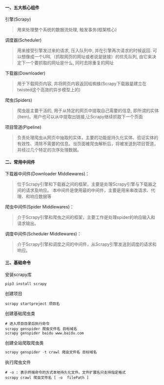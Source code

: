 #### 一、五大核心组件
引擎(Scrapy)
> 用来处理整个系统的数据流处理, 触发事务(框架核心)

调度器(Scheduler)
> 用来接受引擎发过来的请求, 压入队列中, 并在引擎再次请求的时候返回. 可以想像成一个URL（抓取网页的网址或者说是链接）的优先队列, 由它来决定下一个要抓取的网址是什么, 同时去除重复的网址

下载器(Downloader)
> 用于下载网页内容, 并将网页内容返回给蜘蛛(Scrapy下载器是建立在twisted这个高效的异步模型上的)

爬虫(Spiders)
> 爬虫是主要干活的, 用于从特定的网页中提取自己需要的信息, 即所谓的实体(Item)。用户也可以从中提取出链接,让Scrapy继续抓取下一个页面

项目管道(Pipeline)
> 负责处理爬虫从网页中抽取的实体，主要的功能是持久化实体、验证实体的有效性、清除不需要的信息。当页面被爬虫解析后，将被发送到项目管道，并经过几个特定的次序处理数据。


#### 二、常用中间件
下载器中间件(Downloader Middlewares)：
> 位于Scrapy引擎和下载器之间的框架，主要是处理Scrapy引擎与下载器之间的请求及响应。
> 本中间件是使用最的中间件，主要是用来串改请求、代理、和响应数据等

爬虫中间件(Spider Middlewares)：
> 介于Scrapy引擎和爬虫之间的框架，主要工作是处理spider的响应输入和请求输出。

调度中间件(Scheduler Middlewares)：
> 介于Scrapy引擎和调度之间的中间件，从Scrapy引擎发送到调度的请求和响应。


#### 三、基础命令
安装scrapy库
``` python
pip3 install scrapy
```

创建项目
```
scrapy startproject 项目名
```

创建基础爬虫类
``` python3
# 进入项目目录后执行命令
scrapy genspider 爬虫文件名 目标域名
scrapy genspider baidu www.baidu.com
```

创建全站爬取爬虫类
``` python
scrapy genspider -t crawl 爬虫文件名 目标域名
```

执行爬虫文件
``` python3
# -o : 表示终端命令的方式本地持久化文件。文件扩展名只支持指定格式
scrapy crawl 爬虫文件名 [ -o  filePath ]
```
